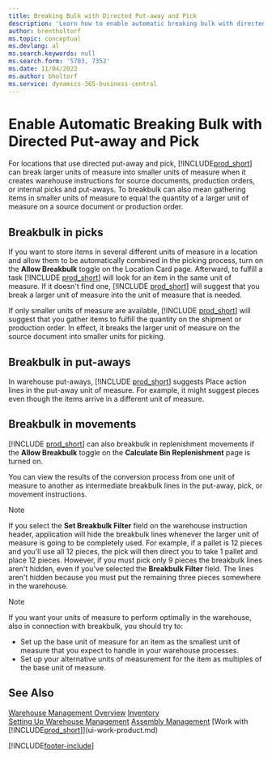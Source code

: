 ```yaml
---
title: Breaking Bulk with Directed Put-away and Pick
description: 'Learn how to enable automatic breaking bulk with directed put-away and pick, as well as breakbulking in picks, put-aways, movements, and more.'
author: brentholtorf
ms.topic: conceptual
ms.devlang: al
ms.search.keywords: null
ms.search.form: '5703, 7352'
ms.date: 11/04/2022
ms.author: bholtorf
ms.service: dynamics-365-business-central
---
```

# <a name="enable-automatic-breaking-bulk-with-directed-put-away-and-pick"></a>Enable Automatic Breaking Bulk with Directed Put-away and Pick

For locations that use directed put-away and pick, [!INCLUDE[prod_short](includes/prod_short.md)] can break larger units of measure into smaller units of measure when it creates warehouse instructions for source documents, production orders, or internal picks and put-aways. To breakbulk can also mean gathering items in smaller units of measure to equal the quantity of a larger unit of measure on a source document or production order.

## <a name="breakbulk-in-picks"></a>Breakbulk in picks

If you want to store items in several different units of measure in a location and allow them to be automatically combined in the picking process, turn on the **Allow Breakbulk** toggle on the Location Card page. Afterward, to fulfill a task [!INCLUDE [prod_short](includes/prod_short.md)] will look for an item in the same unit of measure. If it doesn't find one, [!INCLUDE [prod_short](includes/prod_short.md)] will suggest that you break a larger unit of measure into the unit of measure that is needed.  

If only smaller units of measure are available, [!INCLUDE [prod_short](includes/prod_short.md)] will suggest that you gather items to fulfill the quantity on the shipment or production order. In effect, it breaks the larger unit of measure on the source document into smaller units for picking.  

## <a name="breakbulk-in-put-aways"></a>Breakbulk in put-aways

In warehouse put-aways, [!INCLUDE [prod_short](includes/prod_short.md)] suggests Place action lines in the put-away unit of measure. For example, it might suggest pieces even though the items arrive in a different unit of measure.  

## <a name="breakbulk-in-movements"></a>Breakbulk in movements

[!INCLUDE [prod_short](includes/prod_short.md)] can also breakbulk in replenishment movements if the **Allow Breakbulk** toggle on the **Calculate Bin Replenishment** page is turned on.  

You can view the results of the conversion process from one unit of measure to another as intermediate breakbulk lines in the put-away, pick, or movement instructions.  

> [!NOTE]  
> If you select the **Set Breakbulk Filter** field on the warehouse instruction header, application will hide the breakbulk lines whenever the larger unit of measure is going to be completely used. For example, if a pallet is 12 pieces and you'll use all 12 pieces, the pick will then direct you to take 1 pallet and place 12 pieces. However, if you must pick only 9 pieces the breakbulk lines aren't hidden, even if you've selected the **Breakbulk Filter** field. The lines aren't hidden because you must put the remaining three pieces somewhere in the warehouse.  

> [!NOTE]  
> If you want your units of measure to perform optimally in the warehouse, also in connection with breakbulk, you should try to:  
>
> - Set up the base unit of measure for an item as the smallest unit of measure that you expect to handle in your warehouse processes.  
> - Set up your alternative units of measurement for the item as multiples of the base unit of measure.  

## <a name="see-also"></a>See Also

[Warehouse Management Overview](design-details-warehouse-management.md)
[Inventory](inventory-manage-inventory.md)  
[Setting Up Warehouse Management](warehouse-setup-warehouse.md) 
[Assembly Management](assembly-assemble-items.md)
[Work with [!INCLUDE[prod_short](includes/prod_short.md)]](ui-work-product.md)  


[!INCLUDE[footer-include](includes/footer-banner.md)]
